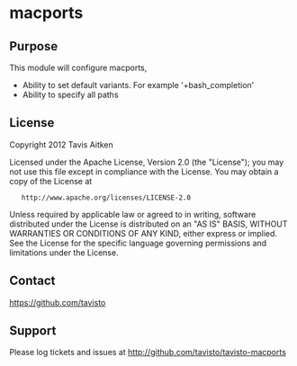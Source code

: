 macports
========

Purpose
-------

This module will configure macports,
 * Ability to set default variants.  For example '+bash_completion' 
 * Ability to specify all paths

License
-------
Copyright 2012 Tavis Aitken 

   Licensed under the Apache License, Version 2.0 (the "License");
   you may not use this file except in compliance with the License.
   You may obtain a copy of the License at

       http://www.apache.org/licenses/LICENSE-2.0

   Unless required by applicable law or agreed to in writing, software
   distributed under the License is distributed on an "AS IS" BASIS,
   WITHOUT WARRANTIES OR CONDITIONS OF ANY KIND, either express or implied.
   See the License for the specific language governing permissions and
   limitations under the License.

Contact
-------
https://github.com/tavisto

Support
-------
Please log tickets and issues at http://github.com/tavisto/tavisto-macports
